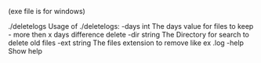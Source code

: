 (exe file is for windows)

 ./deletelogs
Usage of ./deletelogs:
  -days int
        The days value for files to keep - more then x days difference delete
  -dir string
        The Directory for search to delete old files
  -ext string
        The files extension to remove like ex .log
  -help
        Show help